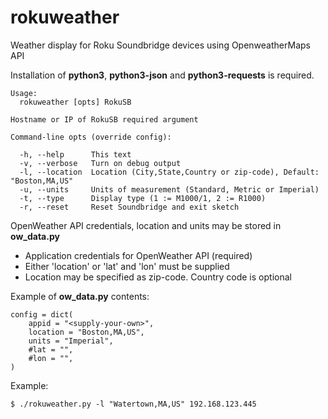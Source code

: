 # rokuweather
Weather display for Roku Soundbridge devices using OpenweatherMaps API

Installation of __python3__,  __python3-json__ and __python3-requests__ is required.
```
Usage:
  rokuweather [opts] RokuSB

Hostname or IP of RokuSB required argument

Command-line opts (override config):

  -h, --help      This text
  -v, --verbose   Turn on debug output
  -l, --location  Location (City,State,Country or zip-code), Default: "Boston,MA,US"
  -u, --units     Units of measurement (Standard, Metric or Imperial)
  -t, --type      Display type (1 := M1000/1, 2 := R1000)
  -r, --reset     Reset Soundbridge and exit sketch
```

OpenWeather API credentials, location and units may be stored in __ow_data.py__

* Application credentials for OpenWeather API (required)
* Either 'location' or 'lat' and 'lon' must be supplied
* Location may be specified as zip-code. Country code is optional

Example of __ow_data.py__ contents:
```
config = dict(
    appid = "<supply-your-own>",
    location = "Boston,MA,US",
    units = "Imperial",
    #lat = "",
    #lon = "",
)
```
Example:

`$ ./rokuweather.py -l "Watertown,MA,US" 192.168.123.445`

